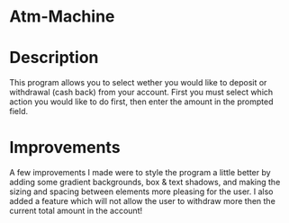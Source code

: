 # Atm-Machine
# Description
This program allows you to select wether you would like to deposit or withdrawal (cash back) from your account.
First you must select which action you would like to do first, then enter the amount in the prompted field.

# Improvements
A few improvements I made were to style the program a little better by adding some gradient backgrounds, box & text shadows,
and making the sizing and spacing between elements more pleasing for the user.
I also added a feature which will not allow the user to withdraw more then the current total amount in the account!
